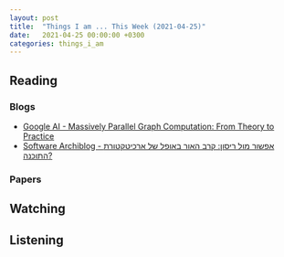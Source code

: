 ```yaml
---
layout: post
title:  "Things I am ... This Week (2021-04-25)"
date:   2021-04-25 00:00:00 +0300
categories: things_i_am
---
```


<!-- # Things I am ... This Week   -->

## Reading

### Blogs

- [Google AI - Massively Parallel Graph Computation: From Theory to Practice][gl1]
- [Software Archiblog - אפשור מול ריסון: קרב האור באופל של ארכיטקטורת התוכנה?][sa1]

### Papers

## Watching

## Listening

[gl1]:https://ai.googleblog.com/2021/03/massively-parallel-graph-computation.html
[sa1]:http://www.softwarearchiblog.com/2021/03/enablement-vs-restraint.html
